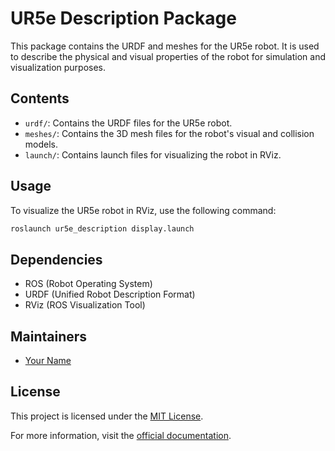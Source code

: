 # UR5e Description Package

This package contains the URDF and meshes for the UR5e robot. It is used to describe the physical and visual properties of the robot for simulation and visualization purposes.

## Contents

- `urdf/`: Contains the URDF files for the UR5e robot.
- `meshes/`: Contains the 3D mesh files for the robot's visual and collision models.
- `launch/`: Contains launch files for visualizing the robot in RViz.

## Usage

To visualize the UR5e robot in RViz, use the following command:

```bash
roslaunch ur5e_description display.launch
```

## Dependencies

- ROS (Robot Operating System)
- URDF (Unified Robot Description Format)
- RViz (ROS Visualization Tool)

## Maintainers

- [Your Name](mailto:your.email@example.com)

## License

This project is licensed under the [MIT License](LICENSE).

For more information, visit the [official documentation](https://example.com).
